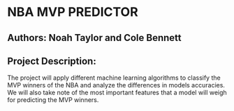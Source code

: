 # NBA MVP PREDICTOR

## Authors: Noah Taylor and Cole Bennett

## Project Description:
The project will apply different machine learning algorithms to classify the MVP winners of the NBA and analyze the differences in models accuracies. We will also take note of the most important features that a model will weigh for predicting the MVP winners.
